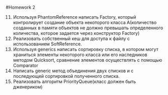 #Homework 2

11. Используя PhantomReference написать Factory, который контролирует  создание объекта некоторого класса A(количество созданных в памяти объектов не должно превышать определенного количества, которое задается через конструктор Factory)
12. Реализовать собственный кеш для доступа к файлу с использованием SoftReference.
13. Используя generics написать сортировку списка, в котором могут храниться элементы некоторого класса или его наследников методом Quicksort, сравнение элементов осуществлять с помощью Comparator
14. Написать generic метод объединения двух списков и c последующей сортировкой полученного списка.
15. Реализовать алгоритм PriorityQueue(класс должен быть дженериком)
